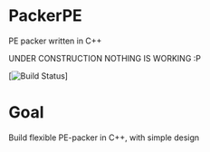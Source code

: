PackerPE
========

PE packer written in C++

UNDER CONSTRUCTION
NOTHING IS WORKING :P

[![Build Status](https://ci.appveyor.com/api/projects/status/bmsl408j2lv6cwxn?retina=true)]

# Goal
Build flexible PE-packer in C++, with simple design
